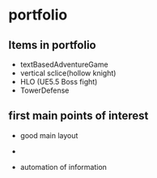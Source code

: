 # portfolio
## Items in portfolio
- textBasedAdventureGame
- vertical sclice(hollow knight)
- HLO (UE5.5 Boss fight)
- TowerDefense

## first main points of interest
- good main layout
- 


- automation of information